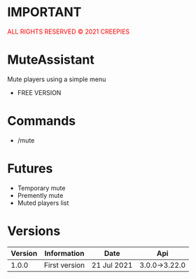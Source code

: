 # IMPORTANT
<p style="color: red;">ALL RIGHTS RESERVED © 2021 CREEPIES</p>




# MuteAssistant
Mute players using a simple menu
- FREE VERSION

# Commands
- /mute

# Futures
- Temporary mute
- Premently mute
- Muted players list

# Versions
Version | Information | Date | Api
------- | ----------- | ---- | ---
1.0.0 | First version | 21 Jul 2021 | 3.0.0->3.22.0
